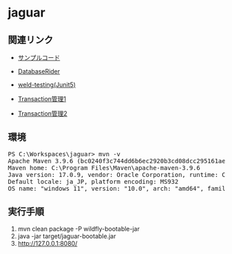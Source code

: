 # jaguar

## 関連リンク

* [サンプルコード](https://github.com/wildfly-extras/wildfly-jar-maven-plugin/tree/11.0.2.Final/examples/jsf-ejb-jpa)

* [DatabaseRider](https://database-rider.github.io/database-rider/1.44.0/documentation.html?theme=foundation#_introduction)

* [weld-testing(Junit5)](https://github.com/weld/weld-testing/tree/master/junit5)

* [Transaction管理1](https://in.relation.to/2019/01/23/testing-cdi-beans-and-persistence-layer-under-java-se/)

* [Transaction管理2](https://stackoverflow.com/questions/59776325/weld-and-junit-no-transactionmanager)

## 環境

<pre>
PS C:\Workspaces\jaguar> mvn -v
Apache Maven 3.9.6 (bc0240f3c744dd6b6ec2920b3cd08dcc295161ae)
Maven home: C:\Program Files\Maven\apache-maven-3.9.6
Java version: 17.0.9, vendor: Oracle Corporation, runtime: C:\Program Files\Java\jdk-17
Default locale: ja_JP, platform encoding: MS932
OS name: "windows 11", version: "10.0", arch: "amd64", family: "windows"
</pre>

## 実行手順

1. mvn clean package -P wildfly-bootable-jar
1. java -jar  target/jaguar-bootable.jar
1. http://127.0.0.1:8080/
